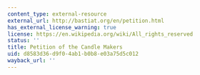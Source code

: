 ```yaml
---
content_type: external-resource
external_url: http://bastiat.org/en/petition.html
has_external_license_warning: true
license: https://en.wikipedia.org/wiki/All_rights_reserved
status: ''
title: Petition of the Candle Makers
uid: d8583d36-d9f0-4ab1-b0b8-e03a75d5c012
wayback_url: ''
---
```

